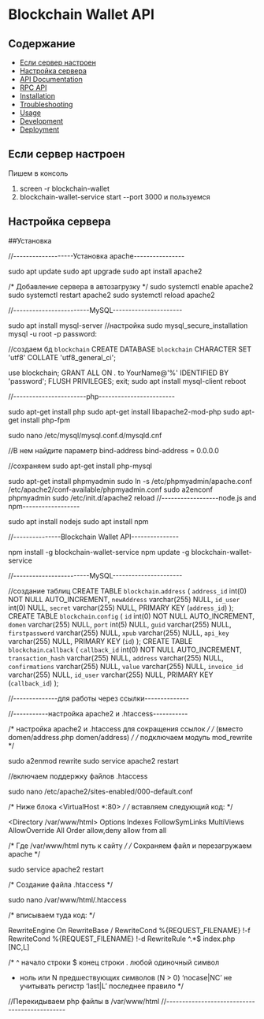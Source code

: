 ﻿# Blockchain Wallet API

## Содержание

  * [Если сервер настроен](#Если-сервер-настроен)
  * [Настройка сервера](#Настройка-сервера)
  * [API Documentation](#api-documentation)
  * [RPC API](#rpc)
  * [Installation](#installation)
  * [Troubleshooting](#troubleshooting)
  * [Usage](#usage)
  * [Development](#development)
  * [Deployment](#deployment)


## Если сервер настроен
Пишем в консоль
  1. screen -r blockchain-wallet
  2. blockchain-wallet-service start --port 3000
и пользуемся

## Настройка сервера
##Установка

//-------------------Установка apache----------------

sudo apt update
sudo apt upgrade
sudo apt install apache2

/* Добавление сервера в автозагрузку */
sudo systemctl enable apache2
sudo systemctl restart apache2
sudo systemctl reload apache2

//------------------------MySQL----------------------

sudo apt install mysql-server
//настройка
sudo mysql_secure_installation
mysql -u root -p
password:

//создаем бд `blockchain`
CREATE DATABASE `blockchain` CHARACTER SET 'utf8' COLLATE 'utf8_general_ci';

use blockchain;
GRANT ALL ON *.* to YourName@'%' IDENTIFIED BY 'password';
FLUSH PRIVILEGES;
exit;
sudo apt install mysql-client
reboot

//-----------------------php------------------------

sudo apt-get install php
sudo apt-get install libapache2-mod-php
sudo apt-get install php-fpm

sudo nano /etc/mysql/mysql.conf.d/mysqld.cnf

//В нем найдите параметр bind-address
bind-address            = 0.0.0.0

//сохраняем
sudo apt-get install php-mysql

sudo apt-get install phpmyadmin
sudo ln -s /etc/phpmyadmin/apache.conf /etc/apache2/conf-available/phpmyadmin.conf
sudo a2enconf phpmyadmin
sudo /etc/init.d/apache2 reload
//------------------node.js and npm------------------

sudo apt install nodejs
sudo apt install npm

//---------------Blockchain Wallet API---------------

npm install -g blockchain-wallet-service
npm update -g blockchain-wallet-service

//------------------------MySQL----------------------

//создание таблиц
CREATE TABLE `blockchain`.`address`  (
  `address_id` int(0) NOT NULL AUTO_INCREMENT,
  `newAddress` varchar(255) NULL,
  `id_user` int(0) NULL,
  `secret` varchar(255) NULL,
  PRIMARY KEY (`address_id`)
);
CREATE TABLE `blockchain`.`config`  (
  `id` int(0) NOT NULL AUTO_INCREMENT,
  `domen` varchar(255) NULL,
  `port` int(5) NULL,
  `guid` varchar(255) NULL,
  `firstpassword` varchar(255) NULL,
  `xpub` varchar(255) NULL,
  `api_key` varchar(255) NULL,
  PRIMARY KEY (`id`)
);
CREATE TABLE `blockchain`.`callback`  (
  `callback_id` int(0) NOT NULL AUTO_INCREMENT,
  `transaction_hash` varchar(255) NULL,
  `address` varchar(255) NULL,
  `confirmations` varchar(255) NULL,
	`value` varchar(255) NULL,
  `invoice_id` varchar(255) NULL,
  `id_user` varchar(255) NULL,
  PRIMARY KEY (`callback_id`)
);

//--------------для работы через ссылки--------------

//-----------настройка apache2 и .htaccess-----------

/* настройка apache2 и .htaccess для сокращения ссылок */
/* (вместо domen/address.php domen/address) */
/* подключаем модуль mod_rewrite */

sudo a2enmod rewrite
sudo service apache2 restart

//включаем поддержку файлов .htaccess

sudo nano /etc/apache2/sites-enabled/000-default.conf

/* Ниже блока <VirtualHost *:80> */
/* вставляем следующий код: */

<Directory /var/www/html>
Options Indexes FollowSymLinks MultiViews
AllowOverride All
Order allow,deny
allow from all
</Directory>

/* Где /var/www/html путь к сайту */
/* Сохраняем файл и перезагружаем apache */

sudo service apache2 restart

/* Создание файла .htaccess */

sudo nano /var/www/html/.htaccess

/* вписываем туда код: */

RewriteEngine On
RewriteBase /
RewriteCond %{REQUEST_FILENAME} !-f
RewriteCond %{REQUEST_FILENAME} !-d
RewriteRule ^.*$ index.php [NC,L]

/*
^ начало строки
$ конец строки
. любой одиночный символ
* ноль или N предшествующих символов (N > 0)
‘nocase|NC’ не учитывать регистр
‘last|L’ последнее правило
*/

//Перекидываем php файлы в /var/www/html
//----------------------------------------------
